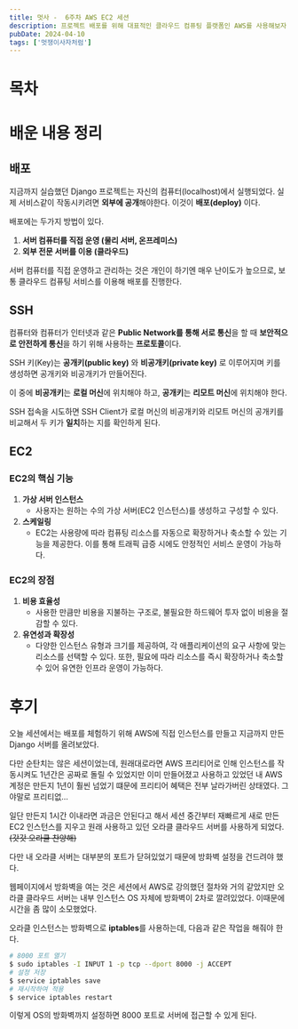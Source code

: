 ```yaml
---
title: 멋사 -  6주차 AWS EC2 세션
description: 프로젝트 배포를 위해 대표적인 클라우드 컴퓨팅 플랫폼인 AWS를 사용해보자
pubDate: 2024-04-10
tags: ['멋쟁이사자처럼']
---
```


# 목차

# 배운 내용 정리

## 배포

지금까지 실습했던 Django 프로젝트는 자신의 컴퓨터(localhost)에서 실행되었다. 실제 서비스같이 작동시키려면 **외부에 공개**해야한다. 이것이 **배포(deploy)** 이다.

배포에는 두가지 방법이 있다.

1. **서버 컴퓨터를 직접 운영 (물리 서버, 온프레미스)**
2. **외부 전문 서버를 이용 (클라우드)**

서버 컴퓨터를 직접 운영하고 관리하는 것은 개인이 하기엔 매우 난이도가 높으므로, 보통 클라우드 컴퓨팅 서비스를 이용해 배포를 진행한다.

## SSH

컴퓨터와 컴퓨터가 인터넷과 같은 **Public Network를 통해 서로 통신**을 할 때 **보안적으로 안전하게 통신**을 하기 위해 사용하는 **프로토콜**이다.

SSH 키(Key)는 **공개키(public key)** 와 **비공개키(private key)** 로 이루어지며 키를 생성하면 공개키와 비공개키가 만들어진다. 

이 중에 **비공개키**는 **로컬 머신**에 위치해야 하고, **공개키**는 **리모트 머신**에 위치해야 한다.

 SSH 접속을 시도하면 SSH Client가 로컬 머신의 비공개키와 리모트 머신의 공개키를 비교해서 두 키가 **일치**하는 지를 확인하게 된다.

## EC2

### EC2의 핵심 기능

1. **가상 서버 인스턴스**
    - 사용자는 원하는 수의 가상 서버(EC2 인스턴스)를 생성하고 구성할 수 있다.
2. **스케일링**
    - EC2는 사용량에 따라 컴퓨팅 리소스를 자동으로 확장하거나 축소할 수 있는 기능을 제공한다. 이를 통해 트래픽 급증 시에도 안정적인 서비스 운영이 가능하다.

### EC2의 장점

1. **비용 효율성**
    - 사용한 만큼만 비용을 지불하는 구조로, 불필요한 하드웨어 투자 없이 비용을 절감할 수 있다.
2. **유연성과 확장성**
    - 다양한 인스턴스 유형과 크기를 제공하여, 각 애플리케이션의 요구 사항에 맞는 리소스를 선택할 수 있다. 또한, 필요에 따라 리소스를 즉시 확장하거나 축소할 수 있어 유연한 인프라 운영이 가능하다.
    

# 후기

오늘 세션에서는 배포를 체험하기 위해 AWS에 직접 인스턴스를 만들고 지금까지 만든 Django 서버를 올려보았다.

다만 순탄치는 않은 세션이었는데, 원래대로라면 AWS 프리티어로 인해 인스턴스를 작동시켜도 1년간은 공짜로 돌릴 수 있었지만 이미 만들어졌고 사용하고 있었던 내 AWS 계정은 만든지 1년이 훨씬 넘었기 떄문에 프리티어 혜택은 전부 날라가버린 상태였다. 그야말로 프리티없…

일단 만든지 1시간 이내라면 과금은 안된다고 해서 세션 중간부터 재빠르게 새로 만든 EC2 인스턴스를 지우고 원래 사용하고 있던 오라클 클라우드 서버를 사용하게 되었다. ~~(갓갓 오라클 찬양해)~~

다만 내 오라클 서버는 대부분의 포트가 닫혀있었기 때문에 방화벽 설정을 건드려야 했다.

웹페이지에서 방화벽을 여는 것은 세션에서 AWS로 강의했던 절차와 거의 같았지만 오라클 클라우드 서버는 내부 인스턴스 OS 자체에 방화벽이 2차로 깔려있었다. 이때문에 시간을 좀 많이 소모했었다.

오라클 인스턴스는 방화벽으로 **iptables**를 사용하는데, 다음과 같은 작업을 해줘야 한다.

```bash
# 8000 포트 열기
$ sudo iptables -I INPUT 1 -p tcp --dport 8000 -j ACCEPT
# 설정 저장
$ service iptables save
# 재시작하여 적용
$ service iptables restart
```

이렇게 OS의 방화벽까지 설정하면 8000 포트로 서버에 접근할 수 있게 된다.